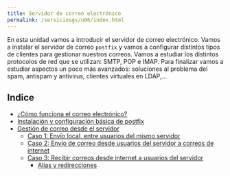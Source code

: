 ```yaml
---
title: Servidor de correo electrónico
permalink: /serviciosgs/u06/index.html
---
```


En esta unidad vamos a introducir el servidor de correo electrónico. Vamos a instalar el servidor de correo `postfix` y vamos a configurar distintos tipos de clientes para gestionar nuestros correos. Vamos a estudiar los distintos protocolos de red que se utilizan: SMTP, POP e IMAP. Para finalizar vamos a estudiar aspectos un poco más avanzados: soluciones al problema del spam, antispam y antivirus, clientes virtuales en LDAP,...

## Indice

* [¿Cómo funciona el correo electrónico?](como_funciona_mail.html)
* [Instalación y configuración básica de postfix](postfix1.html)
* [Gestión de correo desde el servidor](postfix2.html)
  * [Caso 1: Envío local, entre usuarios del mismo servidor](postfix3.html)
  * [Caso 2: Envío de correo desde usuarios del servidor a correos de internet](postfix4.html)
  * [Caso 3: Recibir correos desde internet a usuarios del servidor](postfix5.html)
    * [Alias y redirecciones](postfix6.html)

<!--
* [Soluciones al problema del spam](postfix7.html)
* [Caso 4: Envio de correo electrónico usando nuestro servidor de correos](postfix8.html)
* [Caso 5: Recepción de correo electrónico usando nuestro servidor de correos](postfix9.html)
* [Antispam y antivirus en nuestro servidor de correos](postfix10.html)


## Práctica

* [Práctica servidor de correo en servidores cloud](practica_correo.html)
* [Práctica servidor de correo en casa](practica_correo_casa.html)
-->